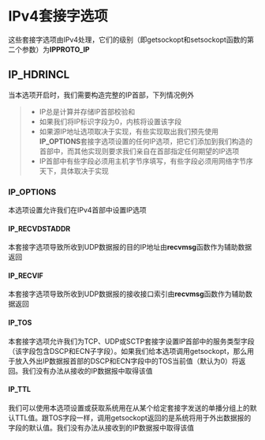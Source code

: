 # IPv4套接字选项

这些套接字选项由IPv4处理，它们的级别（即getsockopt和setsockopt函数的第二个参数）为**IPPROTO_IP**

## IP_HDRINCL

当本选项开启时，我们需要构造完整的IP首部，下列情况例外

> - IP总是计算并存储IP首部校验和
> - 如果我们将IP标识字段为0，内核将设置该字段
> - 如果源IP地址选项取决于实现，有些实现取出我们预先使用**IP_OPTIONS**套接字选项设置的任何IP选项，把它们添加到我们构造的首部中，而其他实现则要求我们亲自在首部指定任何期望的IP选项
> - IP首部中有些字段必须用主机字节序填写，有些字段必须用网络字节序天下，具体取决于实现

### IP_OPTIONS

本选项设置允许我们在IPv4首部中设置IP选项

#### IP_RECVDSTADDR

本套接字选项导致所收到UDP数据报的目的IP地址由**recvmsg**函数作为辅助数据返回

#### IP_RECVIF

本套接字选项导致所收到UDP数据报的接收接口索引由**recvmsg**函数作为辅助数据返回

#### IP_TOS

本套接字选项允许我们为TCP、UDP或SCTP套接字设置IP首部中的服务类型字段（该字段包含DSCP和ECN子字段）。如果我们给本选项调用getsockopt，那么用于放入外出IP数据报首部的DSCP和ECN字段中的TOS当前值（默认为0）将返回。我们没有办法从接收的IP数据报中取得该值

#### IP_TTL

我们可以使用本选项设置或获取系统用在从某个给定套接字发送的单播分组上的默认TTL值。跟TOS字段一样，调用getsockopt返回的是系统将用于外出数据报的字段的默认值。我们没有办法从接收到的IP数据报中取得该值